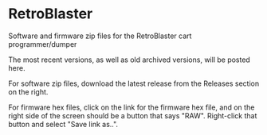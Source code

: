 # RetroBlaster
Software and firmware zip files for the RetroBlaster cart programmer/dumper

The most recent versions, as well as old archived versions, will be posted here.

For software zip files, download the latest release from the Releases section on the right.

For firmware hex files, click on the link for the firmware hex file, and on the right side of the screen should be a button that says "RAW". Right-click that button and select "Save link as..". 


